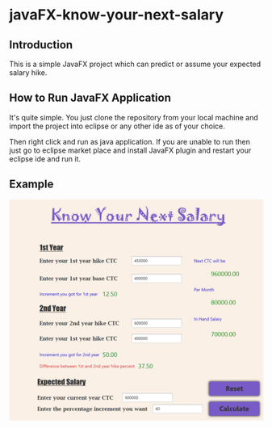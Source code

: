 # javaFX-know-your-next-salary
## **Introduction**
This is a simple JavaFX project which can predict or assume your expected salary hike.

## **How to Run JavaFX Application**
It's quite simple. You just clone the repository from your local machine and import the project into 
eclipse or any other ide as of your choice.

Then right click and run as java application. If you are unable to run then just go to eclipse market place and install
JavaFX plugin and restart your eclipse ide and run it.

## **Example**
![image](https://github.com/rajesh-bhola/javaFX-know-your-next-salary/blob/main/know-your-next-salary-example.png) 